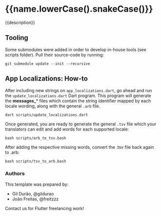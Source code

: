 # {{name.lowerCase().snakeCase()}}

{{description}}

## Tooling

Some submodules were added in order to develop in-house tools (see scripts folder). Pull their source-code by running:

```
git submodule update --init --recursive
```

## App Localizations: How-to

After including new strings on `app_localizations.dart`, go ahead and run the `update_localizations.dart` Dart program. This program will generate the **messages_*** files which contain the string identifier mapped by each locale wording, along with the general `.arb` file.

```bash
dart scripts/update_localizations.dart
```

Once generated, you are ready to generate the general `.tsv` file which your translators can edit and add words for each supported locale:

```
bash scripts/arb_to_tsv.bash
```

After adding the respective missing words, convert the .tsv file back again to .arb:

```
bash scripts/tsv_to_arb.bash
```

### Authors

This template was prepared by:

- Gil Durão, @gildurao
- João Freitas, @freitzzz

Contact us for Flutter freelancing work!